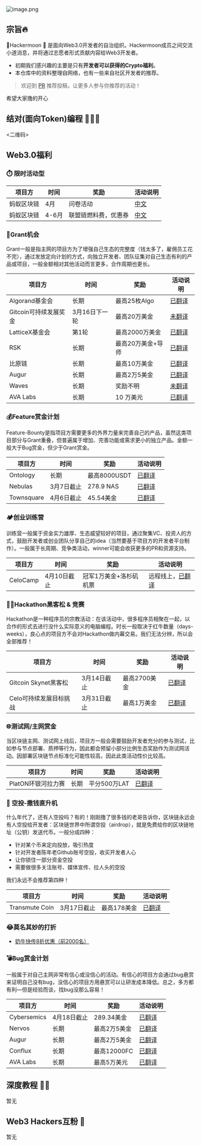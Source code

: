 
![image.png](https://i.loli.net/2020/04/16/GYfBbL94XWPn2jh.png)

## 宗旨🔥
🌝Hackermoon 🌝 是面向Web3.0开发者的自治组织。Hackermoon成员之间交流小道消息，并将通过志愿者形式贡献内容给Web3开发者。
- 初期我们感兴趣的主要是只有**开发者可以获得的Crypto福利**。
- 本仓库中的资料整理自网络，也有一些来自社区开发者的推荐。

> 欢迎到 [PR](https://github.com/hacker-moon/hackermoon.io/pulls) 推荐投稿，让更多人参与你推荐的活动！


希望大家撸的开心

## 结对(面向Token)编程 🧑‍🤝‍🧑 

<二维码>

## Web3.0福利 

### ⏱️ 限时活动型

| 项目方 | 时间 | 奖励 |活动说明 |
| -------- | -------- | -------- |-------- |
| 蚂蚁区块链     | 4月    | 问卷活动    |[中文](https://jinshuju.net/f/d1YQEJ) |
| 蚂蚁区块链     | 4-6月    | 联盟链燃料费，优惠券    |[中文](https://tech.antfin.com/promotions/openchain/?chInofo=8btc)|

### 🏦Grant机会

Grant一般是指主网的项目方为了增强自己生态的完整度（钱太多了，雇佣员工花不完），通过发放定向计划的方式，向独立开发者、团队征集对自己生态有利的产品或项目，一般金额相对其他活动而言更多，合作周期也更长。

| 项目方 | 时间 | 奖励 |活动说明 |
| -------- | -------- | -------- |-------- |
| Algorand基金会     | 长期     | 最高25枚Algo    |[已翻译](https://hackmd.io/@hackermoon/ryIWqehN8)     |
| Gitcoin可持续发展奖金    | 3月16日下一轮    | 最高20万美金    |[未翻译](https://gitcoin.co/grants/?type=media)|
| LatticeX基金会    | 第1轮    | 最高2000万美金    |[已翻译](https://www.chainnews.com/articles/830516018474.htm)|
| RSK    | 长期    | 最高20万美金+导师    |[已翻译](https://www.chainnews.com/articles/356562427627.htm)|
| 比原链    | 长期    | 最高10万美金    |[已翻译](https://www.chainnews.com/articles/788145954147.htm)|
| Augur    | 长期    | 最高2万5美金    |[已翻译](https://hackmd.io/@hackermoon/Hyfrnz3EU)|
| Waves   | 长期   | 奖励不明    |[未翻译](https://waveslabs.com/grants?lang=en)|
| AVA Labs   | 长期   | 10 万美元   |[已翻译](https://www.chainnews.com/news/366562738320.htmfrom=groupmessage&isappinstalled=0)|


### 💰Feature赏金计划
Feature-Bounty是指项目方需要更多的外界力量来完善自己的产品，虽然这类项目部分与Grant重叠，但普遍属于增加、完善功能或需求更小的独立产品。金额一般大于Bug赏金，但少于Grant赏金。

| 项目方 | 时间 | 奖励 |活动说明 |
| -------- | -------- | -------- |-------- |
| Ontology    | 长期     | 最高8000USDT   |[已翻译](https://www.chainnews.com/articles/323629295238.htm)     |
| Nebulas    | 3月7日截止    | 278.9 NAS   |[已翻译](https://www.chainnews.com/articles/241745351795.htm)     |
| Townsquare   | 4月6日截止    | 45.54美金   |[已翻译](https://hackmd.io/@hackermoon/HkJDdpREI)     |


### 🏕️创业训练营
训练营一般属于资金实力雄厚、生态威望较好的项目，通过聚集VC、投资人的方式，鼓励开发者或创业团队分享自己的idea（当然要基于项目方的开发者平台制作）。一般属于长周期、竞争类活动，winner可能会收获更多的PR和资源支持。

| 项目方 | 时间 | 奖励 |活动说明 |
| -------- | -------- | -------- |-------- |
| CeloCamp    | 4月10日截止     | 冠军1万美金+洛杉矶机票   |远程线上，[已翻译](https://www.chainnews.com/articles/539972498831.htm)     |


### 🧑‍💻Hackathon黑客松 & 竞赛
Hackathon是一种程序员的宗教活动：在该活动中，很多程序员相聚在一起，以合作的形式去进行没什么实际意义的电脑编程。时长一般取决于红牛数量（days-weeks），良心点的项目方不会对Hackathon做内幕交易。我们无法分辨，所以会全部推荐！

| 项目方 | 时间 | 奖励 |活动说明 |
| -------- | -------- | -------- |-------- |
| Gitcoin Skynet黑客松    | 3月14日截止     | 最高2700美金   |[已翻译](https://hackmd.io/@hackermoon/BJtZwqhVI)     |
| Celo可持续发展目标挑战    |3月31日截止     | 最高1万美金   |[已翻译](https://www.chainnews.com/articles/446470639958.htm)     |


### 🌐测试网/主网赏金
当区块链主网、测试网上线后，项目方一般会需要鼓励开发者充分的参与测试，比如参与节点部署、质押等行为，因此都会预留小部分比例生态奖励作为测试网活动。因部署区块链节点标准化可能性较高，因此此类活动性价比较高。

| 项目方 | 时间 | 奖励 |活动说明 |
| -------- | -------- | -------- |-------- |
| PlatON环银河拉力赛    | 长期     | 平分500万LAT   |[已翻译](https://hackmd.io/@hackermoon/B137Ox348)     |



### 🤑 空投-撒钱直升机
什么年代了，还有人空投吗？有的！刚刚撸了很多钱的老哥告诉你，区块链永远会有人空投给开发者：区块链世界中所谓空投（airdrop），就是免费给你的区块链地址（公钥）发送代币。一般分成四种：
- 针对某个币来定向投放，吸引热度 
- 针对开发者陈年老Github账号空投，收买开发者人心 
- 让你锁住一部分资金空投 
- 需要做很多关注账号、媒体宣传、拉人头的空投

我们永远不会推荐第四种！

| 项目方 | 时间 | 奖励 |活动说明 |
| -------- | -------- | -------- |-------- |
| Transmute Coin    | 3月17日截止    | 最高178美金   |[已翻译](https://www.chainnews.com/articles/859340791299.htm)  |


### 😂莫名其妙的打折
* [奶牛快传8折优惠（前2000名）](https://www.v2ex.com/t/648264)


### 💣Bug赏金计划
一般属于对自己主网非常有信心或没信心的活动。有信心的项目方会通过bug悬赏来证明自己没有bug，没信心的项目方用悬赏可以让研发成本降低。总之，多方都有利—但是经验而谈，找bug没那么容易！

| 项目方 | 时间 | 奖励 |活动说明 |
| -------- | -------- | -------- |-------- |
| Cybersemics    | 4月18日截止    | 289.34美金   |[已翻译](https://hackmd.io/@hackermoon/B1rqq6CVL)|
| Nervos    | 长期   | 最高2万5美金   |[已翻译](https://hackmd.io/@hackermoon/Hkv-3ghV8L)|
| Augur    | 长期    | 最高2万5美金  |[已翻译](https://hackmd.io/@hackermoon/Hyfrnz3EU)|
| Conflux   | 长期    | 最高12000FC   |[已翻译](bounty.conflux-chain.org)|
| AVA Labs   | 长期    | 最高5万美元   |[已翻译](https://www.chainnews.com/news/366562738320.htm?from=groupmessage&isappinstalled=0)|

## 深度教程 🧑‍🏫
暂无

## Web3 Hackers互粉 🌟
暂无

